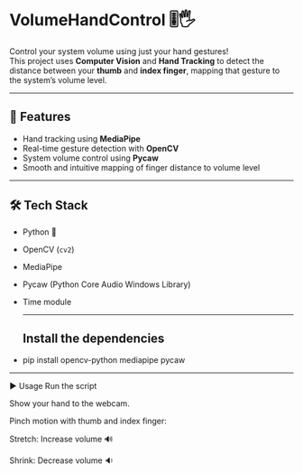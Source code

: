 # VolumeHandControl 🎚️🖐️

Control your system volume using just your hand gestures!  
This project uses **Computer Vision** and **Hand Tracking** to detect the distance between your **thumb** and **index finger**, mapping that gesture to the system’s volume level.

---

## 🚀 Features

- Hand tracking using **MediaPipe**
- Real-time gesture detection with **OpenCV**
- System volume control using **Pycaw**
- Smooth and intuitive mapping of finger distance to volume level

---

## 🛠️ Tech Stack

- Python 🐍
- OpenCV (`cv2`)
- MediaPipe
- Pycaw (Python Core Audio Windows Library)
- Time module

  ---

  ## Install the dependencies
- pip install opencv-python mediapipe pycaw

---

▶️ Usage
Run the script

Show your hand to the webcam.

Pinch motion with thumb and index finger:

Stretch: Increase volume 🔊

Shrink: Decrease volume 🔉


